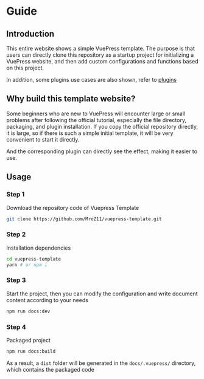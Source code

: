 # Guide

## Introduction
This entire website shows a simple VuePress template. The purpose is that users can directly clone this repository as a startup project for initializing a VuePress website, and then add custom configurations and functions based on this project.

In addition, some plugins use cases are also shown, refer to [plugins](./plugin)

## Why build this template website?
Some beginners who are new to VuePress will encounter large or small problems after following the official tutorial, especially the file directory, packaging, and plugin installation. If you copy the official repository directly, it is large, so if there is such a simple initial template, it will be very convenient to start it directly.

And the corresponding plugin can directly see the effect, making it easier to use.

## Usage

### Step 1

Download the repository code of Vuepress Template
```sh
git clone https://github.com/MroZ11/vuepress-template.git
```

### Step 2
Installation dependencies
```sh
cd vuepress-template
yarn # or npm i
```

### Step 3
Start the project, then you can modify the configuration and write document content according to your needs
```sh
npm run docs:dev
```

### Step 4
Packaged project
```sh
npm run docs:build
```
As a result, a `dist` folder will be generated in the `docs/.vuepress/` directory, which contains the packaged code